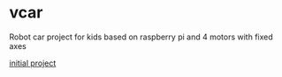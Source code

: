 # vcar
Robot car project for kids based on raspberry pi and 4 motors with fixed axes

[initial project](https://projects.raspberrypi.org/en/projects/build-a-buggy/0)


